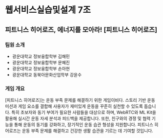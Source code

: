 # 웹서비스실습및설계 7조
## 피트니스 히어로즈, 에너지를 모아라! [피트니스 히어로즈]
### 팀원 소개
- 광운대학교 정보융합학부 김해민
- 광운대학교 정보융합학부 문혜진
- 광운대학교 정보융합학부 손아현
- 광운대학교 동북아문화산업학부 강윤수

### 게임 개요
[피트니스 히어로즈]는 운동 부족 문제를 해결하기 위한 게임이비다. 스토리 기반 운동 미션과 게임 요소를 결합해 사용자가 재미있게 운동을 꾸준히 실천할 수 있도록 돕습니다. 특히 초보자와 동기 부여가 필요한 사람들을 대상으로 하며, WebRTC와 ML Kit을 활용해 실시간 운동 자세 분석과 피드백을 제공합니다. 또한, 친구와의 경쟁 및 협력 기능을 통해 운동의 동기를 강화하고, 장기적인 운동 습관 형성을 지원합니다. 피트니스 히어로즈는 운동 부족 문제를 해결하고 건강한 생활 습관을 기르는 데 기여할 것입니다.
